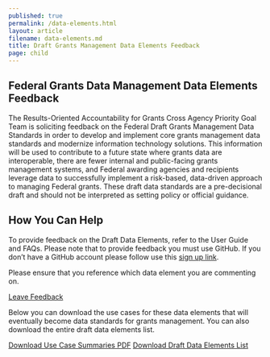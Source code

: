 ```yaml
---
published: true
permalink: /data-elements.html
layout: article
filename: data-elements.md
title: Draft Grants Management Data Elements Feedback 
page: child
---
```


## Federal Grants Data Management Data Elements Feedback 

The Results-Oriented Accountability for Grants Cross Agency Priority Goal Team is soliciting feedback on the Federal Draft Grants Management Data Standards in order to develop and implement core grants management data standards and modernize information technology solutions. This information will be used to contribute to a future state where grants data are interoperable, there are fewer internal and public-facing grants management systems, and Federal awarding agencies and recipients leverage data to successfully implement a risk-based, data-driven approach to managing Federal grants. These draft data standards are a pre-decisional draft and should not be interpreted as setting policy or official guidance. 

## How You Can Help 

To provide feedback on the Draft Data Elements, refer to the User Guide and FAQs. Please note that to provide feedback you must use GitHub. If you don’t have a GitHub account please follow use this [sign up link](https://github.com/). 

Please ensure that you reference which data element you are commenting on.

<a class="usa-button usa-button-secondary" target="_blank" href="https://github.com/OFFM-MCAB/grantsfeedback/issues/new/choose" onclick="ga('send', 'event', 'Viewed on Github', 'Clicked View on Github from inside site');">Leave Feedback</a>

<script type="text/javascript">

$(document).ready(function() {
    init_table({
     csv_path: '../data/GRM-Data-View-For-Public-Comment-1.csv',
     element: 'table-container',
    });
} );
</script>

<div id="table-container"></div>

Below you can download the use cases for these data elements that will eventually become data standards for grants management. You can also download the entire draft data elements list. 

<a href="/assets/docs/use-case-summaries.pdf" class="usa-button">Download Use Case Summaries PDF</a> <a href="/data/GRM-Data-View-For-Public-Comment-1.csv" class="usa-button">Download Draft Data Elements List</a>




